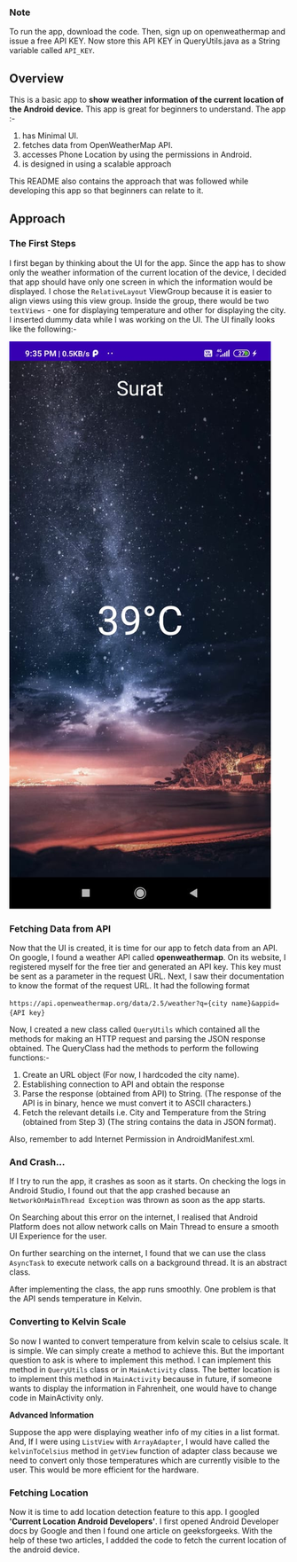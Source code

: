 ### Note
To run the app, download the code. Then, sign up on openweathermap and issue a free API KEY. Now store this API KEY in QueryUtils.java as a String variable called ```API_KEY```.

## Overview
This is a basic app to **show weather information of the current location of the Android device.** This app is great for beginners to understand. The app :-
1.  has Minimal UI.
2.  fetches data from OpenWeatherMap API.
3.  accesses Phone Location by using the permissions in Android.
4. is designed in using a scalable approach

This README also contains the approach that was followed while developing this app so that beginners can relate to it.  
## Approach
### The First Steps
I first began by thinking about the UI for the app. Since the app has to show only the weather information of the current location of the device, I decided that app should have only one screen in which the information would be displayed. 
I chose the ```RelativeLayout``` ViewGroup because it is easier to align views using this view group. Inside the group, there would be two ```textViews``` - one for displaying temperature and other for displaying the city.  I inserted dummy data while I was working on the UI. The UI finally looks like the following:- 

![UI](https://github.com/shivamag00/AndroidApps/blob/WeatherUI/WeatherReport/Images/UI.jpg)

### Fetching Data from API
Now that the UI is created, it is time for our app to fetch data from an API. On google, I found a weather API called **openweathermap**. On its website, I registered myself for the free tier and generated an API key. This key must be sent as a parameter in the request URL. Next, I saw their documentation to know the format of the request URL. It had the following format

``https://api.openweathermap.org/data/2.5/weather?q={city name}&appid={API key}``

Now, I created a new class called ``QueryUtils`` which contained all the methods for making an HTTP request and parsing the JSON response obtained. The QueryClass had the methods to perform the following functions:-
1. Create an URL object (For now, I hardcoded the city name).
2. Establishing connection to API and obtain the response
3. Parse the response (obtained from API) to String. (The response of the API is in binary, hence we must convert it to ASCII characters.)
4. Fetch the relevant details i.e. City and Temperature from the String (obtained from Step 3) (The string contains the data in JSON format). 

Also, remember to add Internet Permission in AndroidManifest.xml.

### And Crash...
If I try to run the app, it crashes as soon as it starts. On checking the logs in Android Studio, I found out that the app crashed because an ``NetworkOnMainThread Exception`` was thrown as soon as the app starts.

On Searching about this error on the internet, I realised that Android Platform does not allow network calls on Main Thread to ensure a smooth UI Experience for the user. 
 
On further searching on the internet, I found that we can use the class ``AsyncTask`` to execute network calls on a background thread. It is an abstract class. 

After implementing the class, the app runs smoothly. One problem is that the API sends temperature in Kelvin.

### Converting to Kelvin Scale 
So now I wanted to convert temperature from kelvin scale to celsius scale. It is simple. We can simply create a method to achieve this. But the important question to ask is where to implement this method. I can implement this method in ``QueryUtils`` class or in ``MainActivity`` class. The better location is to implement this method in ``MainActivity`` because in future, if someone wants to display the information in Fahrenheit, one would have to change code in MainActivity only.

**Advanced Information**

Suppose the app were displaying weather info of my cities in a list format. And, If I were using ``ListView`` with ``ArrayAdapter``, I would have called the ``kelvinToCelsius`` method in ``getView`` function of adapter class because we need to convert only those temperatures which are currently visible to the user. This would be more efficient for the hardware.

### Fetching Location
Now it is time to add location detection feature to this app. I googled **'Current Location Android Developers'**. I first opened Android Developer docs by Google and then I found one article on geeksforgeeks. With the help of these two articles, I addded the code to fetch the current location of the android device.